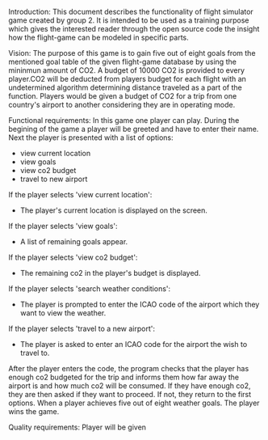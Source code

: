 Introduction: 
This document describes the functionality of flight simulator game created by group 2. It is intended to be used as a training purpose which gives the interested reader through the open source code the insight how the flight-game can be modeled in specific parts.

Vision:
The purpose of this game is to gain five out of eight goals from the mentioned goal table of the given flight-game database by using the mininmun amount of CO2. A budget of 10000 CO2 is provided to every player.CO2 will be deducted from players budget for each flight with an undetermined algorithm determining distance traveled as a part of the function. Players would be given a budget of CO2 for a trip from one country's airport to another considering they are in operating mode.


Functional requirements:
In this game one player can play.
During the begining of the game a player will be greeted and have to enter their name.
Next the player is presented with a list of options: 

- view current location 
- view goals 
- view co2 budget 
- travel to new airport

If the player selects 'view current location': 
- The player's current location is displayed on the screen.

If the player selects 'view goals': 
- A list of remaining goals appear.

If the player selects 'view co2 budget': 
- The remaining co2 in the player's budget is displayed.

If the player selects 'search weather conditions': 
- The player is prompted to enter the ICAO code of the airport which they want to view the weather.

If the player selects 'travel to a new airport': 
- The player is asked to enter an ICAO code for the airport the wish to travel to.

After the player enters the code, the program checks that the player has enough co2 budgeted for the trip and informs them how far away the airport is and how much co2 will be consumed. If they have enough co2, they are then asked if they want to proceed. If not, they return to the first options.
When a player achieves five out of eight weather goals. The player wins the game.

Quality requirements:
Player will be given 
